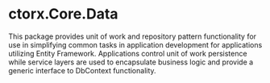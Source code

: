# ctorx.Core.Data
This package provides unit of work and repository pattern functionality for use in simplifying common tasks in application development for applications utilizing Entity Framework.  Applications control unit of work persistence while service layers are used to encapsulate business logic and provide a generic interface to DbContext functionality.
